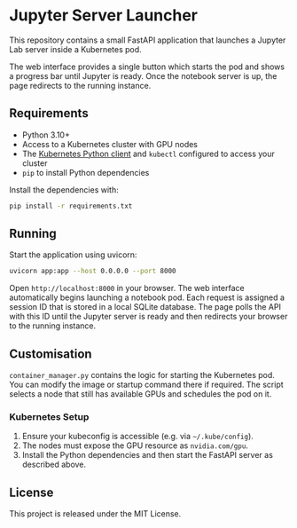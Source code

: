 # Jupyter Server Launcher

This repository contains a small FastAPI application that launches a Jupyter Lab server inside a Kubernetes pod.

The web interface provides a single button which starts the pod and shows a progress bar until Jupyter is ready. Once the notebook server is up, the page redirects to the running instance.

## Requirements

- Python 3.10+
- Access to a Kubernetes cluster with GPU nodes
- The [Kubernetes Python client](https://github.com/kubernetes-client/python) and `kubectl` configured to access your cluster
- `pip` to install Python dependencies

Install the dependencies with:

```bash
pip install -r requirements.txt
```

## Running

Start the application using uvicorn:

```bash
uvicorn app:app --host 0.0.0.0 --port 8000
```

Open `http://localhost:8000` in your browser. The web interface automatically begins launching a notebook pod. Each request is assigned a session ID that is stored in a local SQLite database. The page polls the API with this ID until the Jupyter server is ready and then redirects your browser to the running instance.

## Customisation

`container_manager.py` contains the logic for starting the Kubernetes pod. You can modify the image or startup command there if required. The script selects a node that still has available GPUs and schedules the pod on it.

### Kubernetes Setup

1. Ensure your kubeconfig is accessible (e.g. via `~/.kube/config`).
2. The nodes must expose the GPU resource as `nvidia.com/gpu`.
3. Install the Python dependencies and then start the FastAPI server as described above.

## License

This project is released under the MIT License.
